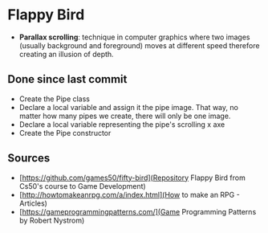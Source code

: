 # Flappy Bird

- **Parallax scrolling**: technique in computer graphics where two images (usually background and foreground) moves at different speed therefore creating an illusion of depth.

## Done since last commit
- Create the Pipe class
- Declare a local variable and assign it the pipe image. That way, no matter how many pipes we create, there will only be one image.
- Declare a local variable representing the pipe's scrolling x axe
- Create the Pipe constructor

## Sources

- [https://github.com/games50/fifty-bird](Repository Flappy Bird from Cs50's course to Game Development)
- [http://howtomakeanrpg.com/a/index.html](How to make an RPG - Articles)
- [https://gameprogrammingpatterns.com/](Game Programming Patterns by Robert Nystrom)